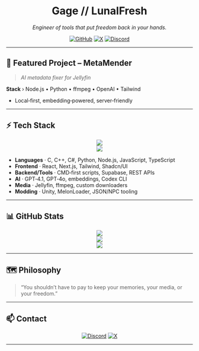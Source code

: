 <div align="center">

# **Gage // LunalFresh**

*Engineer of tools that put freedom back in your hands.*

[![GitHub](https://img.shields.io/badge/GitHub-@LunalFresh-black?style=for-the-badge\&logo=github\&logoColor=white)](https://github.com/LunalFresh)
[![X](https://img.shields.io/badge/X-@LunalFresh-black?style=for-the-badge\&logo=x\&logoColor=white)](https://twitter.com/LunalFresh)
[![Discord](https://img.shields.io/badge/Discord-LunalFresh%232345-black?style=for-the-badge\&logo=discord\&logoColor=white)](https://discord.gg/)

</div>

---

## 📌 Featured Project – **MetaMender**

> *AI metadata fixer for Jellyfin*

**Stack** › Node.js • Python • ffmpeg • OpenAI • Tailwind

* Local‑first, embedding‑powered, server‑friendly

---

## ⚡ Tech Stack

<p align="center">
  <img src="https://skillicons.dev/icons?i=c,cpp,cs,python,nodejs,javascript,typescript,react,nextjs,tailwind,html,css" />
  <br />
  <img src="https://skillicons.dev/icons?i=supabase,cmd,ffmpeg,unity" />
</p>

* **Languages** · C, C++, C#, Python, Node.js, JavaScript, TypeScript
* **Frontend** · React, Next.js, Tailwind, Shadcn/UI
* **Backend/Tools** · CMD‑first scripts, Supabase, REST APIs
* **AI** · GPT‑4.1, GPT‑4o, embeddings, Codex CLI
* **Media** · Jellyfin, ffmpeg, custom downloaders
* **Modding** · Unity, MelonLoader, JSON/NPC tooling

---

## 📊 GitHub Stats

<p align="center">
  <img src="https://github-readme-streak-stats.herokuapp.com/?user=LunalFresh&hide_border=true&background=000000&ring=ffffff&fire=ffffff&currStreakNum=ffffff&currStreakLabel=ffffff&sideNums=ffffff&sideLabels=ffffff&dates=ffffff" />
  <br />
  <img src="https://github-readme-stats.vercel.app/api?username=LunalFresh&show_icons=true&hide_border=true&bg_color=000000&title_color=ffffff&text_color=ffffff&icon_color=ffffff&include_all_commits=true&hide_rank=true" />
  <br />
  <img src="https://github-readme-activity-graph.vercel.app/graph?username=LunalFresh&bg_color=000000&color=ffffff&line=8b5cf6&point=ffffff&area=true&hide_border=true" />
</p>

---

## 🗺️ Philosophy

> “You shouldn’t have to pay to keep your memories, your media, or your freedom.”

---

## 📫 Contact

<div align="center">

[![Discord](https://img.shields.io/badge/Discord-LunalFresh%232345-black?style=for-the-badge&logo=discord&logoColor=white)](https://discord.com/users/362982715298938884)
[![X](https://img.shields.io/badge/X-@LunalFresh-black?style=for-the-badge\&logo=x\&logoColor=white)](https://twitter.com/LunalFresh)

</div>

---


